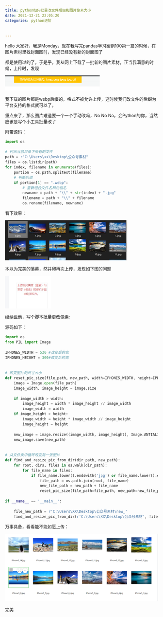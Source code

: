 ```yaml
---
title: python如何批量改文件后缀和图片像素大小
date: 2021-12-21 22:05:20
categories: python进阶


---
```


hello 大家好，我是Monday，就在我写完pandas学习案例100第一篇的时候，在图片素材里找封面图时，发现已经没有新的封面图了

都是使用过的了，于是乎，我从网上下载了一批新的图片素材，正当我满意的时候，上传时，发现



<!--more-->

<img src="./python如何批量改文件后缀和图片像素大小/2.png" style="zoom: 50%;" />

我下载的图片都是webp后缀的，格式不被允许上传，这时候我们改文件的后缀为平台支持的格式就可以了，

重点来了，那么图片难道要一个一个手动改吗，No No No，会Python的你，当然应该是写个小工具批量改了

附带源码：

```python
import os

# 列出当前目录下所有的文件
path = r"C:\Users\xx\Desktop\公众号素材"
files = os.listdir(path)
for index, filename in enumerate(files):
    portion = os.path.splitext(filename)
    # 判断后缀
    if portion[1] == ".webp":
        # 重新组合文件名和后缀名
        newname = path + "\\" + str(index) + ".jpg"
        filename = path + "\\" + filename
        os.rename(filename, newname)
```

看下效果：



<img src="./python如何批量改文件后缀和图片像素大小/3.jpg" style="zoom: 50%;" />



本以为完美的落幕，然并卵再次上传，发现如下图的问题

<img src="./python如何批量改文件后缀和图片像素大小/0.jpg" style="zoom: 50%;" />



继续盘他，写个脚本批量更改像素:

源码如下：

```python
import os
from PIL import Image

IPHONE5_WIDTH = 530 #改变后的宽
IPHONE5_HEIGHT = 300#改变后的高


# 改变图片的尺寸大小
def reset_pic_size(file_path, new_path, width=IPHONE5_WIDTH, height=IPHONE5_HEIGHT):
    image = Image.open(file_path)
    image_width, image_height = image.size

    if image_width > width:
        image_height = width * image_height // image_width
        image_width = width
    if image_height > height:
        image_width = height * image_width // image_height
        image_height = height

    new_image = image.resize((image_width, image_height), Image.ANTIALIAS)  # 滤镜缩放
    new_image.save(new_path)


# 从文件夹中循环改变每一张图片
def find_and_resize_pic_from_dir(dir_path, new_path):
    for root, dirs, files in os.walk(dir_path):
        for file_name in files:
            if file_name.lower().endswith('jpg') or file_name.lower().endswith('png'):
                file_path = os.path.join(root, file_name)
                new_file_path = new_path + file_name
                reset_pic_size(file_path=file_path, new_path=new_file_path)

if __name__ == '__main__':
    
    file_new_path = r'C:\Users\XX\Desktop\公众号素材\new_'
    find_and_resize_pic_from_dir(r'C:\Users\XX\Desktop\公众号素材', file_new_path)
```



万事具备，看看能不能如愿上传：

<img src="./python如何批量改文件后缀和图片像素大小/1.png" style="zoom: 50%;" />

完美